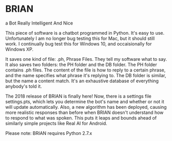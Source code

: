 # BRIAN
a Bot Really Intelligent And Nice

This piece of software is a chatbot programmed in Python. It's easy to use. Unfortunately I am no longer bug testing this for Mac, but it should still work. I continually bug test this for Windows 10, and occaisionally for Windows XP.

It saves one kind of file: .ph, Phrase Files. They tell my software what to say.
It also saves two folders: the PH folder and the DB folder. The PH folder contains .ph files. The content of the file is how to reply to a certain phrase, and the name specifies what phrase it's replying to. The DB folder is similar, but the name a content match. It's an exhaustive database of everything anybody's told it.

The 2018 release of BRIAN is finally here! Now, there is a settings file settings.pts, which lets you determine the bot's name and whether or not it will update automatically. Also, a new algorithm has been deployed, causing more realistic responses than before when BRIAN doesn't understand how to respond to what was spoken. This puts it leaps and bounds ahead of similarly simple projects like Real AI for Android.

Please note: BRIAN requires Python 2.7.x
